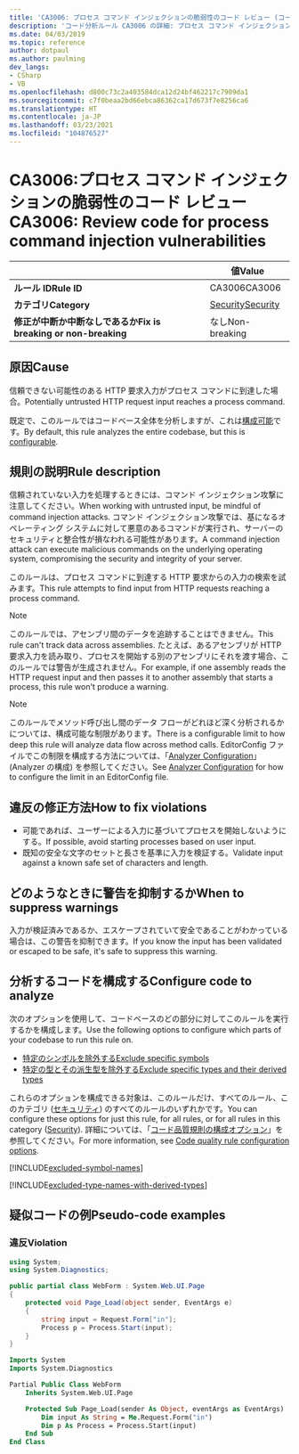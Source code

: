 ```yaml
---
title: 'CA3006: プロセス コマンド インジェクションの脆弱性のコード レビュー (コード分析)'
description: 'コード分析ルール CA3006 の詳細: プロセス コマンド インジェクションの脆弱性のコード レビュー'
ms.date: 04/03/2019
ms.topic: reference
author: dotpaul
ms.author: paulming
dev_langs:
- CSharp
- VB
ms.openlocfilehash: d800c73c2a403584dca12d24bf462217c7909da1
ms.sourcegitcommit: c7f0beaa2bd66ebca86362ca17d673f7e8256ca6
ms.translationtype: HT
ms.contentlocale: ja-JP
ms.lasthandoff: 03/23/2021
ms.locfileid: "104876527"
---
```

# <a name="ca3006-review-code-for-process-command-injection-vulnerabilities"></a><span data-ttu-id="b3a20-103">CA3006:プロセス コマンド インジェクションの脆弱性のコード レビュー</span><span class="sxs-lookup"><span data-stu-id="b3a20-103">CA3006: Review code for process command injection vulnerabilities</span></span>

| | <span data-ttu-id="b3a20-104">値</span><span class="sxs-lookup"><span data-stu-id="b3a20-104">Value</span></span> |
|-|-|
| <span data-ttu-id="b3a20-105">**ルール ID**</span><span class="sxs-lookup"><span data-stu-id="b3a20-105">**Rule ID**</span></span> |<span data-ttu-id="b3a20-106">CA3006</span><span class="sxs-lookup"><span data-stu-id="b3a20-106">CA3006</span></span>|
| <span data-ttu-id="b3a20-107">**カテゴリ**</span><span class="sxs-lookup"><span data-stu-id="b3a20-107">**Category**</span></span> |[<span data-ttu-id="b3a20-108">Security</span><span class="sxs-lookup"><span data-stu-id="b3a20-108">Security</span></span>](security-warnings.md)|
| <span data-ttu-id="b3a20-109">**修正が中断か中断なしであるか**</span><span class="sxs-lookup"><span data-stu-id="b3a20-109">**Fix is breaking or non-breaking**</span></span> |<span data-ttu-id="b3a20-110">なし</span><span class="sxs-lookup"><span data-stu-id="b3a20-110">Non-breaking</span></span>|

## <a name="cause"></a><span data-ttu-id="b3a20-111">原因</span><span class="sxs-lookup"><span data-stu-id="b3a20-111">Cause</span></span>

<span data-ttu-id="b3a20-112">信頼できない可能性のある HTTP 要求入力がプロセス コマンドに到達した場合。</span><span class="sxs-lookup"><span data-stu-id="b3a20-112">Potentially untrusted HTTP request input reaches a process command.</span></span>

<span data-ttu-id="b3a20-113">既定で、このルールではコードベース全体を分析しますが、これは[構成可能](#configure-code-to-analyze)です。</span><span class="sxs-lookup"><span data-stu-id="b3a20-113">By default, this rule analyzes the entire codebase, but this is [configurable](#configure-code-to-analyze).</span></span>

## <a name="rule-description"></a><span data-ttu-id="b3a20-114">規則の説明</span><span class="sxs-lookup"><span data-stu-id="b3a20-114">Rule description</span></span>

<span data-ttu-id="b3a20-115">信頼されていない入力を処理するときには、コマンド インジェクション攻撃に注意してください。</span><span class="sxs-lookup"><span data-stu-id="b3a20-115">When working with untrusted input, be mindful of command injection attacks.</span></span> <span data-ttu-id="b3a20-116">コマンド インジェクション攻撃では、基になるオペレーティング システムに対して悪意のあるコマンドが実行され、サーバーのセキュリティと整合性が損なわれる可能性があります。</span><span class="sxs-lookup"><span data-stu-id="b3a20-116">A command injection attack can execute malicious commands on the underlying operating system, compromising the security and integrity of your server.</span></span>

<span data-ttu-id="b3a20-117">このルールは、プロセス コマンドに到達する HTTP 要求からの入力の検索を試みます。</span><span class="sxs-lookup"><span data-stu-id="b3a20-117">This rule attempts to find input from HTTP requests reaching a process command.</span></span>

> [!NOTE]
> <span data-ttu-id="b3a20-118">このルールでは、アセンブリ間のデータを追跡することはできません。</span><span class="sxs-lookup"><span data-stu-id="b3a20-118">This rule can't track data across assemblies.</span></span> <span data-ttu-id="b3a20-119">たとえば、あるアセンブリが HTTP 要求入力を読み取り、プロセスを開始する別のアセンブリにそれを渡す場合、このルールでは警告が生成されません。</span><span class="sxs-lookup"><span data-stu-id="b3a20-119">For example, if one assembly reads the HTTP request input and then passes it to another assembly that starts a process, this rule won't produce a warning.</span></span>

> [!NOTE]
> <span data-ttu-id="b3a20-120">このルールでメソッド呼び出し間のデータ フローがどれほど深く分析されるかについては、構成可能な制限があります。</span><span class="sxs-lookup"><span data-stu-id="b3a20-120">There is a configurable limit to how deep this rule will analyze data flow across method calls.</span></span> <span data-ttu-id="b3a20-121">EditorConfig ファイルでこの制限を構成する方法については、「[Analyzer Configuration](https://github.com/dotnet/roslyn-analyzers/blob/main/docs/Analyzer%20Configuration.md#dataflow-analysis)」(Analyzer の構成) を参照してください。</span><span class="sxs-lookup"><span data-stu-id="b3a20-121">See [Analyzer Configuration](https://github.com/dotnet/roslyn-analyzers/blob/main/docs/Analyzer%20Configuration.md#dataflow-analysis) for how to configure the limit in an EditorConfig file.</span></span>

## <a name="how-to-fix-violations"></a><span data-ttu-id="b3a20-122">違反の修正方法</span><span class="sxs-lookup"><span data-stu-id="b3a20-122">How to fix violations</span></span>

- <span data-ttu-id="b3a20-123">可能であれば、ユーザーによる入力に基づいてプロセスを開始しないようにする。</span><span class="sxs-lookup"><span data-stu-id="b3a20-123">If possible, avoid starting processes based on user input.</span></span>
- <span data-ttu-id="b3a20-124">既知の安全な文字のセットと長さを基準に入力を検証する。</span><span class="sxs-lookup"><span data-stu-id="b3a20-124">Validate input against a known safe set of characters and length.</span></span>

## <a name="when-to-suppress-warnings"></a><span data-ttu-id="b3a20-125">どのようなときに警告を抑制するか</span><span class="sxs-lookup"><span data-stu-id="b3a20-125">When to suppress warnings</span></span>

<span data-ttu-id="b3a20-126">入力が検証済みであるか、エスケープされていて安全であることがわかっている場合は、この警告を抑制できます。</span><span class="sxs-lookup"><span data-stu-id="b3a20-126">If you know the input has been validated or escaped to be safe, it's safe to suppress this warning.</span></span>

## <a name="configure-code-to-analyze"></a><span data-ttu-id="b3a20-127">分析するコードを構成する</span><span class="sxs-lookup"><span data-stu-id="b3a20-127">Configure code to analyze</span></span>

<span data-ttu-id="b3a20-128">次のオプションを使用して、コードベースのどの部分に対してこのルールを実行するかを構成します。</span><span class="sxs-lookup"><span data-stu-id="b3a20-128">Use the following options to configure which parts of your codebase to run this rule on.</span></span>

- [<span data-ttu-id="b3a20-129">特定のシンボルを除外する</span><span class="sxs-lookup"><span data-stu-id="b3a20-129">Exclude specific symbols</span></span>](#exclude-specific-symbols)
- [<span data-ttu-id="b3a20-130">特定の型とその派生型を除外する</span><span class="sxs-lookup"><span data-stu-id="b3a20-130">Exclude specific types and their derived types</span></span>](#exclude-specific-types-and-their-derived-types)

<span data-ttu-id="b3a20-131">これらのオプションを構成できる対象は、このルールだけ、すべてのルール、このカテゴリ ([セキュリティ](security-warnings.md)) のすべてのルールのいずれかです。</span><span class="sxs-lookup"><span data-stu-id="b3a20-131">You can configure these options for just this rule, for all rules, or for all rules in this category ([Security](security-warnings.md)).</span></span> <span data-ttu-id="b3a20-132">詳細については、「[コード品質規則の構成オプション](../code-quality-rule-options.md)」を参照してください。</span><span class="sxs-lookup"><span data-stu-id="b3a20-132">For more information, see [Code quality rule configuration options](../code-quality-rule-options.md).</span></span>

[!INCLUDE[excluded-symbol-names](~/includes/code-analysis/excluded-symbol-names.md)]

[!INCLUDE[excluded-type-names-with-derived-types](~/includes/code-analysis/excluded-type-names-with-derived-types.md)]

## <a name="pseudo-code-examples"></a><span data-ttu-id="b3a20-133">疑似コードの例</span><span class="sxs-lookup"><span data-stu-id="b3a20-133">Pseudo-code examples</span></span>

### <a name="violation"></a><span data-ttu-id="b3a20-134">違反</span><span class="sxs-lookup"><span data-stu-id="b3a20-134">Violation</span></span>

```csharp
using System;
using System.Diagnostics;

public partial class WebForm : System.Web.UI.Page
{
    protected void Page_Load(object sender, EventArgs e)
    {
        string input = Request.Form["in"];
        Process p = Process.Start(input);
    }
}
```

```vb
Imports System
Imports System.Diagnostics

Partial Public Class WebForm
    Inherits System.Web.UI.Page

    Protected Sub Page_Load(sender As Object, eventArgs as EventArgs)
        Dim input As String = Me.Request.Form("in")
        Dim p As Process = Process.Start(input)
    End Sub
End Class
```
